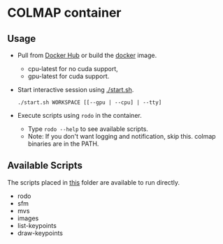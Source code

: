 # COLMAP container

## Usage

- Pull from [Docker Hub](https://hub.docker.com/r/rodones/colmap) or build the [docker](./docker) image.
  - cpu-latest for no cuda support,
  - gpu-latest for cuda support.

- Start interactive session using [./start.sh](./start.sh).

      ./start.sh WORKSPACE [[--gpu | --cpu] | --tty]

- Execute scripts using `rodo` in the container.
  - Type `rodo --help` to see available scripts.
  - Note: If you don't want logging and notification, skip this. colmap binaries are in the PATH.

## Available Scripts

The scripts placed in [this](https://github.com/rodones/workspace/tree/master/docker/colmap/scripts) folder are available to run directly. 
- rodo
- sfm
- mvs
- images
- list-keypoints
- draw-keypoints 
